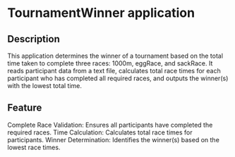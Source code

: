 # TournamentWinner application

## Description
This application determines the winner of a tournament based on the total time taken to complete three races: 1000m, eggRace, and sackRace. 
It reads participant data from a text file, calculates total race times for each participant who has completed all required races, and outputs the winner(s) with the lowest total time.

## Feature
Complete Race Validation: Ensures all participants have completed the required races.
Time Calculation: Calculates total race times for participants.
Winner Determination: Identifies the winner(s) based on the lowest race times.
